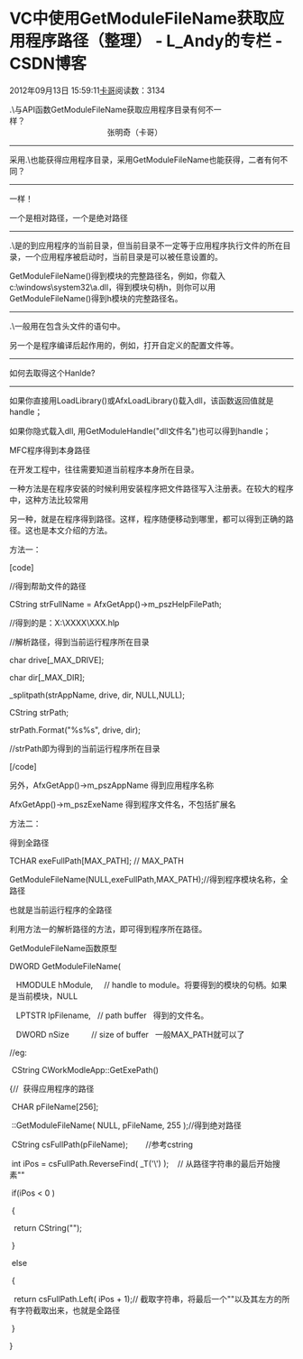 # VC中使用GetModuleFileName获取应用程序路径（整理） - L_Andy的专栏 - CSDN博客

2012年09月13日 15:59:11[卡哥](https://me.csdn.net/L_Andy)阅读数：3134


.\\与API函数GetModuleFileName获取应用程序目录有何不一样？                                                                                                                                                                    张明奇（卡哥） 

--------------------------------------------------------------------------------

采用.\\也能获得应用程序目录，采用GetModuleFileName也能获得，二者有何不同？ 

--------------------------------------------------------------------------------

一样！

一个是相对路径，一个是绝对路径 

--------------------------------------------------------------------------------

.\\是的到应用程序的当前目录，但当前目录不一定等于应用程序执行文件的所在目录，一个应用程序被启动时，当前目录是可以被任意设置的。

GetModuleFileName()得到模块的完整路径名，例如，你载入c:\windows\system32\a.dll，得到模块句柄h，则你可以用GetModuleFileName()得到h模块的完整路径名。

--------------------------------------------------------------------------------

.\\一般用在包含头文件的语句中。

另一个是程序编译后起作用的，例如，打开自定义的配置文件等。 

--------------------------------------------------------------------------------

如何去取得这个Hanlde? 

--------------------------------------------------------------------------------

如果你直接用LoadLibrary()或AfxLoadLibrary()载入dll，该函数返回值就是handle；

如果你隐式载入dll, 用GetModuleHandle("dll文件名")也可以得到handle； 

MFC程序得到本身路径

在开发工程中，往往需要知道当前程序本身所在目录。

一种方法是在程序安装的时候利用安装程序把文件路径写入注册表。在较大的程序中，这种方法比较常用

另一种，就是在程序得到路径。这样，程序随便移动到哪里，都可以得到正确的路径。这也是本文介绍的方法。

方法一：

[code]

//得到帮助文件的路径

CString strFullName = AfxGetApp()->m_pszHelpFilePath;

//得到的是：X:\XXXX\XXX.hlp

//解析路径，得到当前运行程序所在目录

char drive[_MAX_DRIVE];

char dir[_MAX_DIR];

_splitpath(strAppName, drive, dir, NULL,NULL);

CString strPath;

strPath.Format("%s%s", drive, dir);

//strPath即为得到的当前运行程序所在目录

[/code]

另外，AfxGetApp()->m_pszAppName 得到应用程序名称

AfxGetApp()->m_pszExeName 得到程序文件名，不包括扩展名

方法二：

得到全路径

TCHAR exeFullPath[MAX_PATH]; // MAX_PATH

GetModuleFileName(NULL,exeFullPath,MAX_PATH);//得到程序模块名称，全路径

也就是当前运行程序的全路径

利用方法一的解析路径的方法，即可得到程序所在路径。

GetModuleFileName函数原型

DWORD GetModuleFileName(

   HMODULE hModule,     // handle to module。将要得到的模块的句柄。如果是当前模块，NULL

   LPTSTR lpFilename,   // path buffer   得到的文件名。

   DWORD nSize          // size of buffer   一般MAX_PATH就可以了

//eg:

 CString CWorkModleApp::GetExePath()

{//  获得应用程序的路径

 CHAR pFileName[256];

 ::GetModuleFileName( NULL, pFileName, 255 );//得到绝对路径

 CString csFullPath(pFileName);        //参考cstring

 int iPos = csFullPath.ReverseFind( _T('\\') );    // 从路径字符串的最后开始搜素"\"

 if(iPos < 0 )

 {

  return CString("");

 }

 else 

 {

  return csFullPath.Left( iPos + 1);// 截取字符串，将最后一个"\"以及其左方的所有字符截取出来，也就是全路径

 }

}

